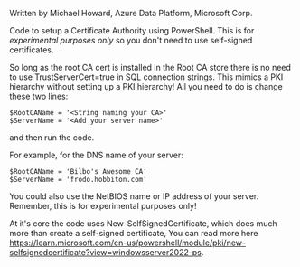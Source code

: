 Written by Michael Howard, Azure Data Platform, Microsoft Corp.

Code to setup a Certificate Authority using PowerShell. This is for *experimental purposes only* so you don't need to use self-signed certificates.

So long as the root CA cert is installed in the Root CA store there is no need to use TrustServerCert=true in SQL connection strings. This mimics a PKI hierarchy without setting up a PKI hierarchy!
All you need to do is change these two lines:

```
$RootCAName = '<String naming your CA>'
$ServerName = '<Add your server name>'
```

and then run the code. 

For example, for the DNS name of your server:

```
$RootCAName = 'Bilbo's Awesome CA'
$ServerName = 'frodo.hobbiton.com'
```

You could also use the NetBIOS name or IP address of your server. Remember, this is for experimental purposes only!

At it's core the code uses New-SelfSignedCertificate, which does much more than create a self-signed certificate, You can read more here https://learn.microsoft.com/en-us/powershell/module/pki/new-selfsignedcertificate?view=windowsserver2022-ps. 
